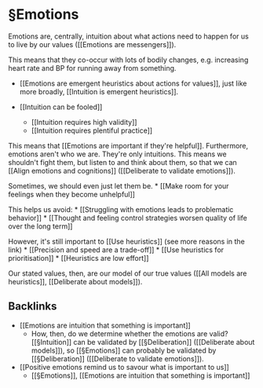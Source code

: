 # §Emotions
Emotions are, centrally, intuition about what actions need to happen for us to live by our values ([[Emotions are messengers]]). 

This means that they co-occur with lots of bodily changes, e.g. increasing heart rate and BP for running away from something.

* [[Emotions are emergent heuristics about actions for values]], just like more broadly, [[Intuition is emergent heuristics]].

* [[Intuition can be fooled]]
	* [[Intuition requires high validity]]
	* [[Intuition requires plentiful practice]]

This means that [[Emotions are important if they're helpful]]. Furthermore, emotions aren't who we are. They're only intuitions. This means we shouldn't fight them, but listen to and think about them, so that we can [[Align emotions and cognitions]] ([[Deliberate to validate emotions]]). 

Sometimes, we should even just let them be. 
	* [[Make room for your feelings when they become unhelpful]]

This helps us avoid: 
	* [[Struggling with emotions leads to problematic behavior]]
		* [[Thought and feeling control strategies worsen quality of life over the long term]]

However, it's still important to [[Use heuristics]] (see more reasons in the link)
	* [[Precision and speed are a trade-off]]
		* [[Use heuristics for prioritisation]]
	* [[Heuristics are low effort]]

Our stated values, then, are our model of our true values ([[All models are heuristics]], [[Deliberate about models]]).

## Backlinks
* [[Emotions are intuition that something is important]]
	* How, then, do we determine whether the emotions are valid? [[§Intuition]] can be validated by [[§Deliberation]] ([[Deliberate about models]]), so [[§Emotions]] can probably be validated by [[§Deliberation]] ([[Deliberate to validate emotions]]).
* [[Positive emotions remind us to savour what is important to us]]
	* [[§Emotions]], [[Emotions are intuition that something is important]]

<!-- {BearID:F9CB6D9C-1A9A-41F0-A715-F9AA7FC1F042-8570-000014091677DBE1} -->
